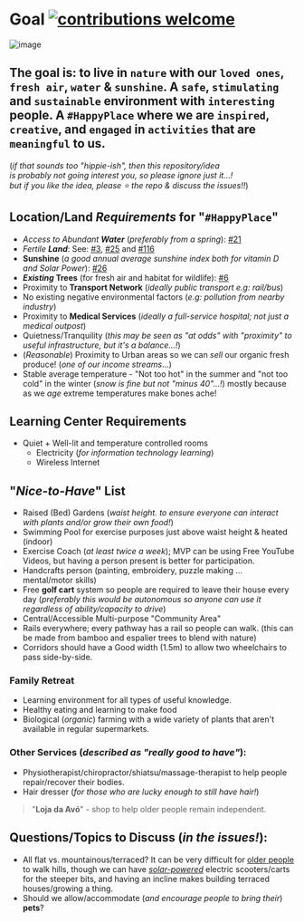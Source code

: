 # Goal [![contributions welcome](https://img.shields.io/badge/contributions-welcome-brightgreen.svg?style=flat)](https://github.com/dwyl/phase-two/issues)


![image](https://cloud.githubusercontent.com/assets/194400/21752678/9f63432c-d5d4-11e6-84ad-4b2997d9bcb3.png)

## The goal is: to live in `nature` with our `loved ones`, `fresh air`, `water` & `sunshine`. A `safe`, `stimulating` and `sustainable` environment with `interesting` people. A `#HappyPlace` where we are `inspired`, `creative`, and `engaged` in `activities` that are `meaningful` to us.

(_if that sounds too "hippie-ish", 
  then this repository/idea  
  is probably not going interest you, 
  so please ignore just it...!  
  but if you like the idea, 
  please :star: the repo 
  & discuss the issues!!_)

## **Location**/**Land** ***Requirements*** for "`#HappyPlace`"

+ _Access to Abundant_ ***Water*** (_preferably from a spring_): 
  [#21](https://github.com/dwyl/phase-two/issues/21)
+ _Fertile_ ***Land***: 
  See:
  [#3](https://github.com/dwyl/phase-two/issues/3),
  [#25](https://github.com/dwyl/phase-two/issues/25)
  and
  [#116](https://github.com/dwyl/phase-two/issues/116)
+ **Sunshine** (_a good annual average sunshine index both for vitamin D and Solar Power_): 
  [#26](https://github.com/dwyl/phase-two/issues/26)
+ **_Existing_ Trees** (for fresh air and habitat for wildlife): 
  [#6](https://github.com/dwyl/phase-two/issues/6)
+ Proximity to **Transport Network** 
  (_ideally public transport e.g: rail/bus_)
+ No existing negative environmental factors 
  (_e.g: pollution from nearby industry_)
+ Proximity to **Medical Services** 
  (_ideally a full-service hospital; not just a medical outpost_)
+ Quietness/Tranquility 
  (_this may be seen as "at odds" 
  with "proximity" to useful infrastructure, 
  but it's a balance...!_)
+ (_Reasonable_) Proximity to Urban areas 
  so we can _sell_ our organic fresh produce! 
  (_one of our income streams_...)
+ Stable average temperature - "Not too hot" in the summer 
  and "not too cold" in the winter (_snow is fine but not "minus 40"...!_)
  mostly because as we _age_ extreme temperatures make bones ache!


## **Learning Center** Requirements

+ Quiet + Well-lit and temperature controlled rooms
  + Electricity (_for information technology learning_)
  + Wireless Internet

## "_Nice-to-Have_" List

+ Raised (Bed) Gardens 
  (_waist height. to ensure 
  everyone can interact with plants 
  and/or grow their own food!_)
+ Swimming Pool for exercise purposes just above waist height & heated (indoor)
+ Exercise Coach (_at least twice a week_); 
  MVP can be using Free YouTube Videos, 
  but having a person present is better for participation.
+ Handcrafts person 
  (painting, embroidery, puzzle making ... 
  mental/motor skills)
+ Free **golf cart** system 
  so people are required to leave their house every day 
  (_preferably this would be autonomous so anyone 
  can use it regardless of ability/capacity to drive_)
+ Central/Accessible Multi-purpose "Community Area"
+ Rails everywhere; every pathway has a rail so people can walk.
  (this can be made from bamboo and espalier trees to blend with nature)
+ Corridors should have a Good width (1.5m) 
  to allow two wheelchairs to pass side-by-side.

### Family Retreat

+ Learning environment for all types of useful knowledge.
+ Healthy eating and learning to make food
+ Biological (_organic_) farming
  with a wide variety of plants 
  that aren't available in regular supermarkets.

### Other Services (_described as "really good to have"_):

+ Physiotherapist/chiropractor/shiatsu/massage-therapist 
  to help people repair/recover their bodies.
+ Hair dresser (_for those who are lucky enough to still have hair!_)

> "**Loja da Avó**" - shop to help older people remain independent.

## Questions/Topics to Discuss (_in the issues!_):

+ All flat vs. mountainous/terraced? 
  It can be very difficult for [older people](https://youtu.be/0dsS6Znhw5M)
  to walk hills, though we can have 
  [_solar-powered_](https://github.com/dwyl/phase-two/issues/7)
  electric scooters/carts for the steeper bits,
  and having an incline makes building terraced houses/growing a thing.
+ Should we allow/accommodate (_and encourage people to bring their_) **pets**?
